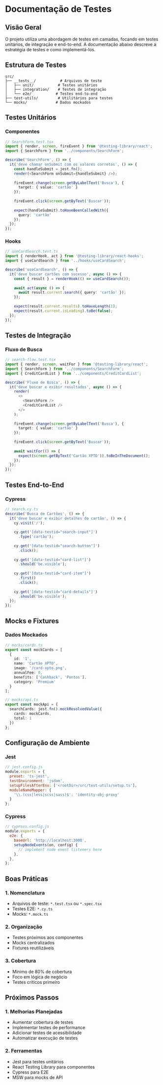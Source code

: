# Documentação de Testes

## Visão Geral
O projeto utiliza uma abordagem de testes em camadas, focando em testes unitários, de integração e end-to-end. A documentação abaixo descreve a estratégia de testes e como implementá-los.

## Estrutura de Testes
```
src/
├── __tests__/           # Arquivos de teste
│   ├── unit/           # Testes unitários
│   ├── integration/    # Testes de integração
│   └── e2e/           # Testes end-to-end
├── test-utils/         # Utilitários para testes
└── mocks/             # Dados mockados
```

## Testes Unitários

### Componentes
```typescript
// SearchForm.test.tsx
import { render, screen, fireEvent } from '@testing-library/react';
import { SearchForm } from '../components/SearchForm';

describe('SearchForm', () => {
  it('deve chamar onSubmit com os valores corretos', () => {
    const handleSubmit = jest.fn();
    render(<SearchForm onSubmit={handleSubmit} />);
    
    fireEvent.change(screen.getByLabelText('Busca'), {
      target: { value: 'cartão' }
    });
    
    fireEvent.click(screen.getByText('Buscar'));
    
    expect(handleSubmit).toHaveBeenCalledWith({
      query: 'cartão'
    });
  });
});
```

### Hooks
```typescript
// useCardSearch.test.ts
import { renderHook, act } from '@testing-library/react-hooks';
import { useCardSearch } from '../hooks/useCardSearch';

describe('useCardSearch', () => {
  it('deve buscar cartões com sucesso', async () => {
    const { result } = renderHook(() => useCardSearch());
    
    await act(async () => {
      await result.current.search({ query: 'cartão' });
    });
    
    expect(result.current.results).toHaveLength(1);
    expect(result.current.isLoading).toBe(false);
  });
});
```

## Testes de Integração

### Fluxo de Busca
```typescript
// search-flow.test.tsx
import { render, screen, waitFor } from '@testing-library/react';
import { SearchForm } from '../components/SearchForm';
import { CreditCardList } from '../components/CreditCardList';

describe('Fluxo de Busca', () => {
  it('deve buscar e exibir resultados', async () => {
    render(
      <>
        <SearchForm />
        <CreditCardList />
      </>
    );
    
    fireEvent.change(screen.getByLabelText('Busca'), {
      target: { value: 'cartão' }
    });
    
    fireEvent.click(screen.getByText('Buscar'));
    
    await waitFor(() => {
      expect(screen.getByText('Cartão XPTO')).toBeInTheDocument();
    });
  });
});
```

## Testes End-to-End

### Cypress
```typescript
// search.cy.ts
describe('Busca de Cartões', () => {
  it('deve buscar e exibir detalhes do cartão', () => {
    cy.visit('/');
    
    cy.get('[data-testid="search-input"]')
      .type('cartão');
    
    cy.get('[data-testid="search-button"]')
      .click();
    
    cy.get('[data-testid="card-list"]')
      .should('be.visible');
    
    cy.get('[data-testid="card-item"]')
      .first()
      .click();
    
    cy.get('[data-testid="card-details"]')
      .should('be.visible');
  });
});
```

## Mocks e Fixtures

### Dados Mockados
```typescript
// mocks/cards.ts
export const mockCards = [
  {
    id: '1',
    name: 'Cartão XPTO',
    image: '/card-xpto.png',
    annualFee: 0,
    benefits: ['Cashback', 'Pontos'],
    category: 'Premium'
  }
];

// mocks/api.ts
export const mockApi = {
  searchCards: jest.fn().mockResolvedValue({
    cards: mockCards,
    total: 1
  })
};
```

## Configuração de Ambiente

### Jest
```javascript
// jest.config.js
module.exports = {
  preset: 'ts-jest',
  testEnvironment: 'jsdom',
  setupFilesAfterEnv: ['<rootDir>/src/test-utils/setup.ts'],
  moduleNameMapper: {
    '\\.(css|less|scss|sass)$': 'identity-obj-proxy'
  }
};
```

### Cypress
```javascript
// cypress.config.js
module.exports = {
  e2e: {
    baseUrl: 'http://localhost:3000',
    setupNodeEvents(on, config) {
      // implement node event listeners here
    },
  },
};
```

## Boas Práticas

### 1. Nomenclatura
- Arquivos de teste: `*.test.tsx` ou `*.spec.tsx`
- Testes E2E: `*.cy.ts`
- Mocks: `*.mock.ts`

### 2. Organização
- Testes próximos aos componentes
- Mocks centralizados
- Fixtures reutilizáveis

### 3. Cobertura
- Mínimo de 80% de cobertura
- Foco em lógica de negócio
- Testes críticos primeiro

## Próximos Passos

### 1. Melhorias Planejadas
- Aumentar cobertura de testes
- Implementar testes de performance
- Adicionar testes de acessibilidade
- Automatizar execução de testes

### 2. Ferramentas
- Jest para testes unitários
- React Testing Library para componentes
- Cypress para E2E
- MSW para mocks de API 